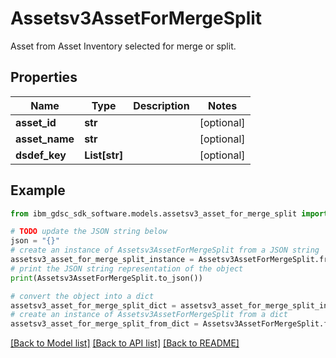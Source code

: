# Assetsv3AssetForMergeSplit

Asset from Asset Inventory selected for merge or split.

## Properties

Name | Type | Description | Notes
------------ | ------------- | ------------- | -------------
**asset_id** | **str** |  | [optional] 
**asset_name** | **str** |  | [optional] 
**dsdef_key** | **List[str]** |  | [optional] 

## Example

```python
from ibm_gdsc_sdk_software.models.assetsv3_asset_for_merge_split import Assetsv3AssetForMergeSplit

# TODO update the JSON string below
json = "{}"
# create an instance of Assetsv3AssetForMergeSplit from a JSON string
assetsv3_asset_for_merge_split_instance = Assetsv3AssetForMergeSplit.from_json(json)
# print the JSON string representation of the object
print(Assetsv3AssetForMergeSplit.to_json())

# convert the object into a dict
assetsv3_asset_for_merge_split_dict = assetsv3_asset_for_merge_split_instance.to_dict()
# create an instance of Assetsv3AssetForMergeSplit from a dict
assetsv3_asset_for_merge_split_from_dict = Assetsv3AssetForMergeSplit.from_dict(assetsv3_asset_for_merge_split_dict)
```
[[Back to Model list]](../README.md#documentation-for-models) [[Back to API list]](../README.md#documentation-for-api-endpoints) [[Back to README]](../README.md)


